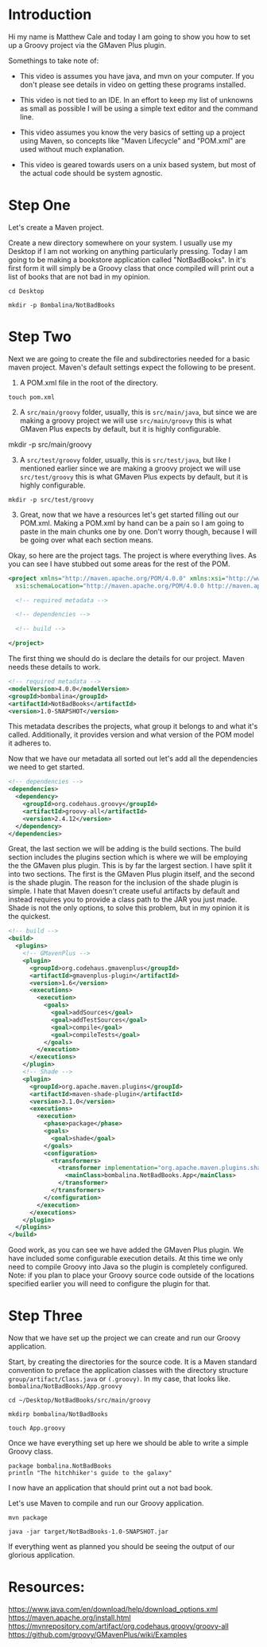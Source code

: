 # Introduction

Hi my name is Matthew Cale and today I am going to show you how to set up a Groovy project via the GMaven Plus plugin.

Somethings to take note of:

* This video is assumes you have java, and mvn on your computer. If you don't please see details in video on getting these programs installed.

* This video is not tied to an IDE. In an effort to keep my list of unknowns as small as possible I will be using a simple text editor and the command line.

* This video assumes you know the very basics of setting up a project using Maven, so concepts like "Maven Lifecycle" and "POM.xml" are used without much explanation.

* This video is geared towards users on a unix based system, but most of the actual code should be system agnostic.

# Step One

Let's create a Maven project.

Create a new directory somewhere on your system. I usually use my Desktop if I am not working on anything particularly pressing. Today I am going to be making a bookstore application called "NotBadBooks". In it's first form it will simply be a Groovy class that once compiled will print out a list of books that are not bad in my opinion.

`cd Desktop`

`mkdir -p Bombalina/NotBadBooks`

# Step Two

Next we are going to create the file and subdirectories needed for a basic maven project. Maven's default settings expect the following to be present.

1. A POM.xml file in the root of the directory.

`touch pom.xml`

2. A `src/main/groovy` folder, usually, this is `src/main/java`, but since we are making a groovy project we will use `src/main/groovy` this is what GMaven Plus expects by default, but it is highly configurable.

mkdir -p src/main/groovy


3. A `src/test/groovy` folder, usually, this is `src/test/java`, but like I mentioned earlier since we are making a groovy project we will use `src/test/groovy` this is what GMaven Plus expects by default, but it is highly configurable.

`mkdir -p src/test/groovy`

3. Great, now that we have a resources let's get started filling out our POM.xml. Making a POM.xml by hand can be a pain so I am going to paste in the main chunks one by one. Don't worry though, because I will be going over what each section means.

Okay, so here are the project tags. The project is where everything lives. As you can see I have stubbed out some areas for the rest of the POM.

```xml
<project xmlns="http://maven.apache.org/POM/4.0.0" xmlns:xsi="http://www.w3.org/2001/XMLSchema-instance"
  xsi:schemaLocation="http://maven.apache.org/POM/4.0.0 http://maven.apache.org/xsd/maven-4.0.0.xsd">

  <!-- required metadata -->

  <!-- dependencies -->

  <!-- build -->

</project>
```

The first thing we should do is declare the details for our project. Maven needs these details to work.

```xml
<!-- required metadata -->
<modelVersion>4.0.0</modelVersion>
<groupId>bombalina</groupId>
<artifactId>NotBadBooks</artifactId>
<version>1.0-SNAPSHOT</version>
```
This metadata describes the projects, what group it belongs to and what it's called. Additionally, it provides version and what version of the POM model it adheres to.

Now that we have our metadata all sorted out let's add all the dependencies we need to get started.

```xml
<!-- dependencies -->
<dependencies>
  <dependency>
    <groupId>org.codehaus.groovy</groupId>
    <artifactId>groovy-all</artifactId>
    <version>2.4.12</version>
  </dependency>
</dependencies>
```

Great, the last section we will be adding is the build sections. The build section includes the plugins section which is where we will be employing the the GMaven plus plugin. This is by far the largest section. I have split it into two sections. The first is the GMaven Plus plugin itself, and the second is the shade plugin. The reason for the inclusion of the shade plugin is simple. I hate that Maven doesn't create useful artifacts by default and instead requires you to provide a class path to the JAR you just made. Shade is not the only options, to solve this problem, but in my opinion it is the quickest.

```xml
<!-- build -->
<build>
  <plugins>
    <!-- GMavenPlus -->
    <plugin>
      <groupId>org.codehaus.gmavenplus</groupId>
      <artifactId>gmavenplus-plugin</artifactId>
      <version>1.6</version>
      <executions>
        <execution>
          <goals>
            <goal>addSources</goal>
            <goal>addTestSources</goal>
            <goal>compile</goal>
            <goal>compileTests</goal>
          </goals>
        </execution>
      </executions>
    </plugin>
    <!-- Shade -->
    <plugin>
      <groupId>org.apache.maven.plugins</groupId>
      <artifactId>maven-shade-plugin</artifactId>
      <version>3.1.0</version>
      <executions>
        <execution>
          <phase>package</phase>
          <goals>
            <goal>shade</goal>
          </goals>
          <configuration>
            <transformers>
              <transformer implementation="org.apache.maven.plugins.shade.resource.ManifestResourceTransformer">
                <mainClass>bombalina.NotBadBooks.App</mainClass>
              </transformer>
            </transformers>
          </configuration>
        </execution>
      </executions>
    </plugin>
  </plugins>
</build>
```

Good work, as you can see we have added the GMaven Plus plugin. We have included some configurable execution details. At this time we only need to compile Groovy into Java so the plugin is completely configured. Note: if you plan to place your Groovy source code outside of the locations specified earlier you will need to configure the plugin for that.

# Step Three

Now that we have set up the project we can create and run our Groovy application.

Start, by creating the directories for the source code. It is a Maven standard convention to preface the application classes with the directory structure `group/artifact/Class.java` or `(.groovy)`. In my case, that looks like. `bombalina/NotBadBooks/App.groovy`

`cd ~/Desktop/NotBadBooks/src/main/groovy`

`mkdirp bombalina/NotBadBooks`

`touch App.groovy`

Once we have everything set up here we should be able to write a simple Groovy class.

```
package bombalina.NotBadBooks
println "The hitchhiker's guide to the galaxy"
```

I now have an application that should print out a not bad book.

Let's use Maven to compile and run our Groovy application.

`mvn package`

`java -jar target/NotBadBooks-1.0-SNAPSHOT.jar`

If everything went as planned you should be seeing the output of our glorious application.

# Resources:

https://www.java.com/en/download/help/download_options.xml
https://maven.apache.org/install.html
https://mvnrepository.com/artifact/org.codehaus.groovy/groovy-all
https://github.com/groovy/GMavenPlus/wiki/Examples
